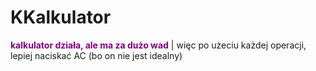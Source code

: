 # KKalkulator

<span style="color:purple"><b>kalkulator działa, ale ma za dużo wad</b></span> |
więc po użeciu każdej operacji, lepiej naciskać AC (bo on nie jest idealny)
